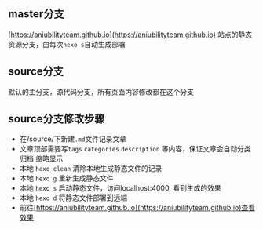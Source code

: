 <!--
 * @Descripttion: 
 * @version: 
 * @Author: Piers
 * @Date: 2021-06-23 14:17:57
 * @LastEditors: Please set LastEditors
 * @LastEditTime: 2021-06-25 13:57:37
-->
## master分支

[https://aniubilityteam.github.io](https://aniubilityteam.github.io) 站点的静态资源分支，由每次`hexo s`自动生成部署

## source分支

默认的主分支，源代码分支，所有页面内容修改都在这个分支

## source分支修改步骤

- 在/source/下新建`.md`文件记录文章
- 文章顶部需要写`tags` `categories` `description` 等内容，保证文章会自动分类 归档 缩略显示
- 本地 `hexo clean` 清除本地生成静态文件的记录
- 本地 `hexo g` 重新生成静态文件
- 本地 `hexo s` 启动静态文件，访问localhost:4000, 看到生成的效果
- 本地 `hexo d` 将静态文件部署到远端
- 前往[https://aniubilityteam.github.io](https://aniubilityteam.github.io)查看效果